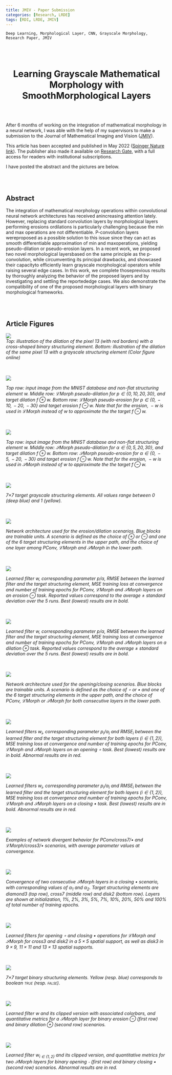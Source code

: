 ```yaml
---
title: JMIV - Paper Submission
categories: [Research, LRDE]
tags: [RDI, LRDE, JMIV]
---
```


```
Deep Learning, Morphological Layer, CNN, Grayscale Morphology,
Research Paper, JMIV
```

<br /><br />

<center>
<h1>
Learning Grayscale Mathematical Morphology with SmoothMorphological Layers
</h1>
</center>

<br /><br />

After 6 months of working on the integration of mathematical morphology in a
neural network, I was able with the help of my supervisors to make a submission
to the Journal of Mathematical Imaging and Vision ([JMIV](https://springer.com/journal/10851)).

This article has been accepted and published in May 2022 ([Spinger Nature
link](https://link.springer.com/article/10.1007/s10851-022-01091-1?error=cookies_not_supported&code=1a3cd712-4a95-43eb-87c6-5e20380959b0)). The
publisher also made it available on [Research
Gate](https://www.researchgate.net/publication/360606987_Learning_Grayscale_Mathematical_Morphology_with_Smooth_Morphological_Layers),
with a full access for readers with institutional subscriptions.

I have posted the abstract and the pictures are below.

<br /><br />

## Abstract

The integration of mathematical morphology operations within convolutional
neural network architectures has received anincreasing attention lately.
However, replacing standard convolution layers by morphological layers
performing erosions ordilations is particularly challenging because the min and
max operations are not differentiable. P-convolution layers wereproposed as a
possible solution to this issue since they can act as smooth differentiable
approximation of min and maxoperations, yielding pseudo-dilation or
pseudo-erosion layers. In a recent work, we proposed two novel morphological
layersbased on the same principle as the p-convolution, while circumventing its
principal drawbacks, and showcased their capacityto efficiently learn grayscale
morphological operators while raising several edge cases. In this work, we
complete thoseprevious results by thoroughly analyzing the behavior of the
proposed layers and by investigating and settling the reportededge cases. We
also demonstrate the compatibility of one of the proposed morphological layers
with binary morphological frameworks. 

<br /><br />

## Article Figures

<a href="https://www.researchgate.net/figure/Top-illustration-of-the-dilation-of-the-pixel-13-with-red-borders-with-a-cross-shaped_fig1_360606987">
    <img src="https://www.researchgate.net/publication/360606987/figure/fig1/AS:1155814379261952@1652579030473/Top-illustration-of-the-dilation-of-the-pixel-13-with-red-borders-with-a-cross-shaped.png">
</a>

<div markdown="span" class="alert alert-primary" role="alert">
<i>
Top: illustration of the dilation of the pixel 13 (with red borders) with a
cross-shaped binary structuring element. Bottom: illustration of the dilation
of the same pixel 13 with a grayscale structuring element (Color figure
online)
</i>
</div><br /><br />


<a
href="https://www.researchgate.net/figure/Top-row-input-image-from-the-MNIST-database-and-non-flat-structuring-element-w-Middle_fig2_360606987"><img
src="https://www.researchgate.net/publication/360606987/figure/fig2/AS:1155814379270149@1652579030489/Top-row-input-image-from-the-MNIST-database-and-non-flat-structuring-element-w-Middle.png">
</a>

<div markdown="span" class="alert alert-primary" role="alert">
<i>
Top row: input image from the MNIST database and non-flat structuring element
<span class="math inline"><em>w</em></span>. Middle row: <span class="math
inline">ℒMorph</span> pseudo-dilation for <span class="math
inline"><em>p</em> ∈ {0, 10, 20, 30}</span>, and target dilation <span
class="math inline"><em>f</em> ⊕ <em>w</em></span>. Bottom row: <span
class="math inline">ℒMorph</span> pseudo-erosion for <span class="math
inline"><em>p</em> ∈ {0,  − 10,  − 20,  − 30}</span> and target erosion <span
class="math inline"><em>f</em> ⊖ <em>w</em></span>. Note that for the erosion,
    <span class="math inline"> − <em>w</em></span> is used in <span class="math
    inline">ℒMorph</span> instead of <span class="math inline"><em>w</em></span>
    to approximate the the target <span class="math
    inline"><em>f</em> ⊖ <em>w</em></span>.
</i>
</div><br /><br />

<a
href="https://www.researchgate.net/figure/Top-row-input-image-from-the-MNIST-database-and-non-flat-structuring-element-w-Middle_fig3_360606987"><img
src="https://www.researchgate.net/publication/360606987/figure/fig3/AS:1155814379257856@1652579030542/Top-row-input-image-from-the-MNIST-database-and-non-flat-structuring-element-w-Middle.png">
</a>

<div markdown="span" class="alert alert-primary" role="alert">
<i>
Top row: input image from the MNIST database and non-flat structuring element
<span class="math inline"><em>w</em></span>. Middle row: <span class="math
inline">𝒮Morph</span> pseudo-dilation for <span class="math
inline"><em>α</em> ∈ {0, 5, 20, 30}</span>, and target dilation <span
class="math inline"><em>f</em> ⊕ <em>w</em></span>. Bottom row: <span
class="math inline">𝒮Morph</span> pseudo-erosion for <span class="math
inline"><em>α</em> ∈ {0,  − 5,  − 20,  − 30}</span> and target erosion <span
class="math inline"><em>f</em> ⊖ <em>w</em></span>. Note that for the erosion,
    <span class="math inline"> − <em>w</em></span> is used in <span class="math
    inline">𝒮Morph</span> instead of <span class="math inline"><em>w</em></span>
    to approximate the the target <span class="math
    inline"><em>f</em> ⊖ <em>w</em></span>.
</i>
</div><br /><br />

<a
href="https://www.researchgate.net/figure/77documentclass12ptminimal-usepackageamsmath-usepackagewasysym_fig4_360606987"><img
src="https://www.researchgate.net/publication/360606987/figure/fig4/AS:1155814379266053@1652579030564/77documentclass12ptminimal-usepackageamsmath-usepackagewasysym.png">
</a>

<div markdown="span" class="alert alert-primary" role="alert">
<i>
7<span class="math inline">×</span>7 target grayscale structuring elements.
All values range between <span class="math inline">0</span> (deep blue) and
<span class="math inline">1</span> (yellow).

</i>
</div><br /><br />

<a
href="https://www.researchgate.net/figure/Network-architecture-used-for-the-erosion-dilation-scenarios-Blue-blocks-are-trainable_fig5_360606987"><img
src="https://www.researchgate.net/publication/360606987/figure/fig5/AS:1155814379274242@1652579030597/Network-architecture-used-for-the-erosion-dilation-scenarios-Blue-blocks-are-trainable.png">
</a>

<div markdown="span" class="alert alert-primary" role="alert">
<i>
Network architecture used for the erosion/dilation scenarios. Blue blocks are
trainable units. A scenario is defined as the choice of <span class="math
inline">⊕</span> or <span class="math inline">⊖</span> and one of the 6 target
structuring elements in the upper path, and the choice of one layer among <span
class="math inline"><em>P</em><em>C</em><em>o</em><em>n</em><em>v</em></span>,
    <span class="math inline">ℒMorph</span> and <span class="math
    inline">𝒮Morph</span> in the lower path.
</i>
</div><br /><br />

<a
href="https://www.researchgate.net/figure/Learned-filter-w-corresponding-parameter-p-adocumentclass12ptminimal_fig6_360606987"><img
src="https://www.researchgate.net/publication/360606987/figure/fig6/AS:1155814379261954@1652579030617/Learned-filter-w-corresponding-parameter-p-adocumentclass12ptminimal.png">
</a>

<div markdown="span" class="alert alert-primary" role="alert">
<i>
Learned filter <span class="math inline"><em>w</em></span>, corresponding
parameter <span class="math inline"><em>p</em>/<em>α</em></span>, RMSE between
the learned filter and the target structuring element, MSE training loss at
convergence and number of training epochs for <span class="math
inline"><em>P</em><em>C</em><em>o</em><em>n</em><em>v</em></span>, <span
class="math inline">ℒMorph</span> and <span class="math inline">𝒮Morph</span>
layers on an erosion <span class="math inline">⊖</span> task. Reported values
correspond to the average <span class="math inline">±</span> standard deviation
over the 5 runs. Best (lowest) results are in bold.
</i>
</div><br /><br />

<a
href="https://www.researchgate.net/figure/Learned-filter-w-corresponding-parameter-p-adocumentclass12ptminimal_fig7_360606987"><img
src="https://www.researchgate.net/publication/360606987/figure/fig7/AS:1155814379270157@1652579030644/Learned-filter-w-corresponding-parameter-p-adocumentclass12ptminimal.png">
</a>

<div markdown="span" class="alert alert-primary" role="alert">
<i>
Learned filter <span class="math inline"><em>w</em></span>, corresponding
parameter <span class="math inline"><em>p</em>/<em>α</em></span>, RMSE between
the learned filter and the target structuring element, MSE training loss at
convergence and number of training epochs for <span class="math
inline"><em>P</em><em>C</em><em>o</em><em>n</em><em>v</em></span>, <span
class="math inline">ℒMorph</span> and <span class="math inline">𝒮Morph</span>
layers on a dilation <span class="math inline">⊕</span> task. Reported values
correspond to the average <span class="math inline">±</span> standard deviation
over the 5 runs. Best (lowest) results are in bold.
</i>
</div><br /><br />

<a
href="https://www.researchgate.net/figure/Network-architecture-used-for-the-opening-closing-scenarios-Blue-blocks-are-trainable_fig8_360606987"><img
src="https://www.researchgate.net/publication/360606987/figure/fig8/AS:1155814379257866@1652579030669/Network-architecture-used-for-the-opening-closing-scenarios-Blue-blocks-are-trainable.png">
</a>

<div markdown="span" class="alert alert-primary" role="alert">
<i>
Network architecture used for the opening/closing scenarios. Blue blocks are
trainable units. A scenario is defined as the choice of <span class="math
inline">∘</span> or <span class="math inline">•</span> and one of the 6 target
structuring elements in the upper path, and the choice of <span class="math
inline"><em>P</em><em>C</em><em>o</em><em>n</em><em>v</em></span>, <span
class="math inline">ℒMorph</span> or <span class="math inline">𝒮Morph</span> for
both consecutive layers in the lower path.
</i>
</div><br /><br />

<a
href="https://www.researchgate.net/figure/Learned-filters-widocumentclass12ptminimal-usepackageamsmath-usepackagewasysym_fig9_360606987"><img
src="https://www.researchgate.net/publication/360606987/figure/fig9/AS:1155814379266063@1652579030697/Learned-filters-widocumentclass12ptminimal-usepackageamsmath-usepackagewasysym.png">
</a>

<div markdown="span" class="alert alert-primary" role="alert">
<i>
Learned filters <span class="math
inline"><em>w</em><sub><em>i</em></sub></span>, corresponding parameter <span
class="math
inline"><em>p</em><sub><em>i</em></sub>/<em>α</em><sub><em>i</em></sub></span>
and RMSE<span class="math inline"><em></em><sub><em>i</em></sub></span> between
the learned filter and the target structuring element for both layers (<span
        class="math inline"><em>i</em> ∈ {1, 2}</span>), MSE training loss at
convergence and number of training epochs for <span class="math
inline"><em>P</em><em>C</em><em>o</em><em>n</em><em>v</em></span>, <span
class="math inline">ℒMorph</span> and <span class="math inline">𝒮Morph</span>
layers on an opening <span class="math inline">∘</span> task. Best (lowest)
results are in bold. Abnormal results are in red.
</i>
</div><br /><br />

<a
href="https://www.researchgate.net/figure/Learned-filters-widocumentclass12ptminimal-usepackageamsmath-usepackagewasysym_fig10_360606987"><img
src="https://www.researchgate.net/publication/360606987/figure/fig10/AS:1155814379274251@1652579030724/Learned-filters-widocumentclass12ptminimal-usepackageamsmath-usepackagewasysym.png">
</a>

<div markdown="span" class="alert alert-primary" role="alert">
<i>
Learned filters <span class="math
inline"><em>w</em><sub><em>i</em></sub></span>, corresponding parameter <span
class="math
inline"><em>p</em><sub><em>i</em></sub>/<em>α</em><sub><em>i</em></sub></span>
and RMSE<span class="math inline"><em></em><sub><em>i</em></sub></span> between
the learned filter and the target structuring element for both layers (<span
        class="math inline"><em>i</em> ∈ {1, 2}</span>), MSE training loss at
convergence and number of training epochs for <span class="math
inline"><em>P</em><em>C</em><em>o</em><em>n</em><em>v</em></span>, <span
class="math inline">ℒMorph</span> and <span class="math inline">𝒮Morph</span>
layers on a closing <span class="math inline">•</span> task. Best (lowest)
results are in bold. Abnormal results are in red.
</i>
</div><br /><br />

<a
href="https://www.researchgate.net/figure/Examples-of-network-divergent-behavior-for-PConv-cross7-documentclass12ptminimal_fig11_360606987"><img
src="https://www.researchgate.net/publication/360606987/figure/fig11/AS:1155814379261965@1652579030780/Examples-of-network-divergent-behavior-for-PConv-cross7-documentclass12ptminimal.png">
</a>

<div markdown="span" class="alert alert-primary" role="alert">
<i>
Examples of network divergent behavior for <span class="math
inline"><em>P</em><em>C</em><em>o</em><em>n</em><em>v</em></span>/<em>cross7</em>/<span
class="math inline">•</span> and <span class="math
inline">ℒMorph</span>/<em>cross3</em>/<span class="math inline">•</span>
scenarios, with average parameter values at convergence.
</i>
</div><br /><br />

<a
href="https://www.researchgate.net/figure/Convergence-of-two-consecutive-SMorphdocumentclass12ptminimal-usepackageamsmath_fig12_360606987"><img
src="https://www.researchgate.net/publication/360606987/figure/fig12/AS:1155814379270169@1652579030811/Convergence-of-two-consecutive-SMorphdocumentclass12ptminimal-usepackageamsmath.png">
</a>

<div markdown="span" class="alert alert-primary" role="alert">
<i>
Convergence of two consecutive <span class="math inline">𝒮Morph</span> layers in
a closing <span class="math inline">•</span> scenario, with corresponding values
of <span class="math inline"><em>α</em><sub>1</sub></span> and <span class="math
inline"><em>α</em><sub>2</sub></span>. Target structuring elements are
<em>diamond3</em> (top row), <em>cross7</em> (middle row) and <em>disk2</em>
(bottom row). Layers are shown at initialization, <span class="math
inline">1%</span>, <span class="math inline">2%</span>, <span class="math
inline">3%</span>, <span class="math inline">5%</span>, <span class="math
inline">7%</span>, <span class="math inline">10%</span>, <span class="math
inline">20%</span>, <span class="math inline">50%</span> and <span class="math
inline">100%</span> of total number of training epochs.
</i>
</div><br /><br />

<a
href="https://www.researchgate.net/figure/Learned-filters-for-opening-documentclass12ptminimal-usepackageamsmath_fig13_360606987"><img
src="https://www.researchgate.net/publication/360606987/figure/fig13/AS:1155814379257876@1652579030842/Learned-filters-for-opening-documentclass12ptminimal-usepackageamsmath.png">
</a>

<div markdown="span" class="alert alert-primary" role="alert">
<i>
Learned filters for opening <span class="math inline">∘</span> and closing <span
class="math inline">•</span> operations for <span class="math
inline">ℒMorph</span> and <span class="math inline">𝒮Morph</span> for
<em>cross3</em> and <em>disk2</em> in a <span class="math inline">5 × 5</span>
spatial support, as well as <em>disk3</em> in <span class="math
inline">9 × 9</span>, <span class="math inline">11 × 11</span> and <span
class="math inline">13 × 13</span> spatial supports.
</i>
</div><br /><br />

<a
href="https://www.researchgate.net/figure/77documentclass12ptminimal-usepackageamsmath-usepackagewasysym_fig14_360606987"><img
src="https://www.researchgate.net/publication/360606987/figure/fig14/AS:1155814379266078@1652579030872/77documentclass12ptminimal-usepackageamsmath-usepackagewasysym.png">
</a>

<div markdown="span" class="alert alert-primary" role="alert">
<i>
7<span class="math inline">×</span>7 target binary structuring elements. Yellow
(resp. blue) corresponds to boolean <span class="smallcaps">true</span> (resp.
        <span class="smallcaps">false</span>).
</i>
</div><br /><br />

<a
href="https://www.researchgate.net/figure/Learned-filter-w-and-its-clipped-version-with-associated-color-bars-and-quantitative_fig15_360606987"><img
src="https://www.researchgate.net/publication/360606987/figure/fig15/AS:1155814379274262@1652579030956/Learned-filter-w-and-its-clipped-version-with-associated-color-bars-and-quantitative.png">
</a>

<div markdown="span" class="alert alert-primary" role="alert">
<i>
Learned filter <span class="math inline"><em>w</em></span> and its clipped
version with associated colorbars, and quantitative metrics for a <span
class="math inline">𝒮Morph</span> layer for binary erosion <span class="math
inline">⊖</span> (first row) and binary dilation <span class="math
inline">⊕</span> (second row) scenarios.
</i>
</div><br /><br />

<a
href="https://www.researchgate.net/figure/Learned-filter-wi1-2documentclass12ptminimal-usepackageamsmath_fig16_360606987"><img
src="https://www.researchgate.net/publication/360606987/figure/fig16/AS:1155814379261988@1652579030998/Learned-filter-wi1-2documentclass12ptminimal-usepackageamsmath.png">
</a>

<div markdown="span" class="alert alert-primary" role="alert">
<i>
Learned filter <span class="math
inline"><em>w</em><sub><em>i</em> ∈ {1, 2}</sub></span> and its clipped version,
    and quantitative metrics for two <span class="math inline">𝒮Morph</span>
    layers for binary opening <span class="math inline">∘</span> (first row) and
    binary closing <span class="math inline">•</span> (second row) scenarios.
    Abnormal results are in red.
</i>
</div><br /><br />
